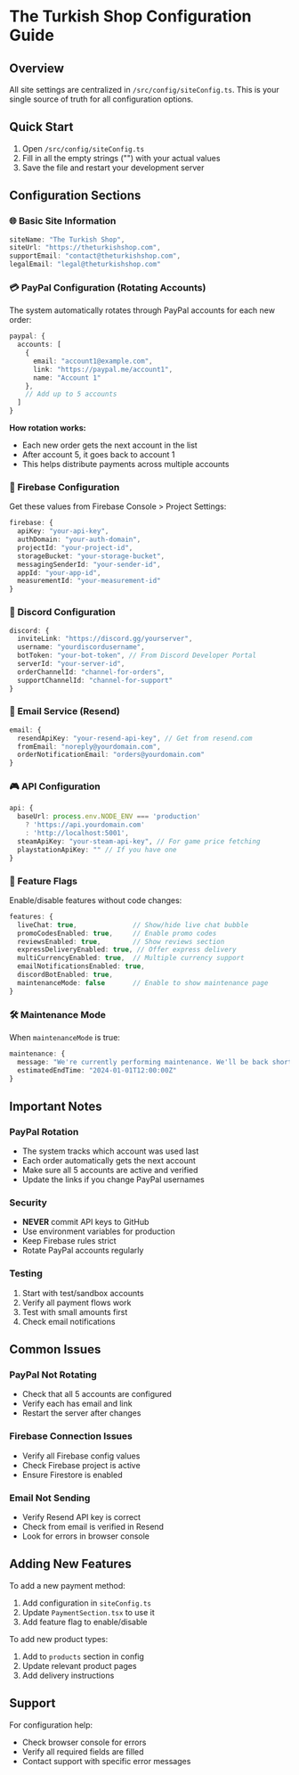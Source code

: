 # The Turkish Shop Configuration Guide

## Overview
All site settings are centralized in `/src/config/siteConfig.ts`. This is your single source of truth for all configuration options.

## Quick Start

1. Open `/src/config/siteConfig.ts`
2. Fill in all the empty strings ("") with your actual values
3. Save the file and restart your development server

## Configuration Sections

### 🌐 Basic Site Information
```typescript
siteName: "The Turkish Shop",
siteUrl: "https://theturkishshop.com",
supportEmail: "contact@theturkishshop.com",
legalEmail: "legal@theturkishshop.com"
```

### 💳 PayPal Configuration (Rotating Accounts)
The system automatically rotates through PayPal accounts for each new order:

```typescript
paypal: {
  accounts: [
    {
      email: "account1@example.com",
      link: "https://paypal.me/account1",
      name: "Account 1"
    },
    // Add up to 5 accounts
  ]
}
```

**How rotation works:**
- Each new order gets the next account in the list
- After account 5, it goes back to account 1
- This helps distribute payments across multiple accounts

### 🔑 Firebase Configuration
Get these values from Firebase Console > Project Settings:

```typescript
firebase: {
  apiKey: "your-api-key",
  authDomain: "your-auth-domain",
  projectId: "your-project-id",
  storageBucket: "your-storage-bucket",
  messagingSenderId: "your-sender-id",
  appId: "your-app-id",
  measurementId: "your-measurement-id"
}
```

### 💬 Discord Configuration
```typescript
discord: {
  inviteLink: "https://discord.gg/yourserver",
  username: "yourdiscordusername",
  botToken: "your-bot-token", // From Discord Developer Portal
  serverId: "your-server-id",
  orderChannelId: "channel-for-orders",
  supportChannelId: "channel-for-support"
}
```

### 📧 Email Service (Resend)
```typescript
email: {
  resendApiKey: "your-resend-api-key", // Get from resend.com
  fromEmail: "noreply@yourdomain.com",
  orderNotificationEmail: "orders@yourdomain.com"
}
```

### 🎮 API Configuration
```typescript
api: {
  baseUrl: process.env.NODE_ENV === 'production' 
    ? 'https://api.yourdomain.com' 
    : 'http://localhost:5001',
  steamApiKey: "your-steam-api-key", // For game price fetching
  playstationApiKey: "" // If you have one
}
```

### 🚀 Feature Flags
Enable/disable features without code changes:

```typescript
features: {
  liveChat: true,              // Show/hide live chat bubble
  promoCodesEnabled: true,     // Enable promo codes
  reviewsEnabled: true,        // Show reviews section
  expressDeliveryEnabled: true, // Offer express delivery
  multiCurrencyEnabled: true,  // Multiple currency support
  emailNotificationsEnabled: true,
  discordBotEnabled: true,
  maintenanceMode: false       // Enable to show maintenance page
}
```

### 🛠️ Maintenance Mode
When `maintenanceMode` is true:

```typescript
maintenance: {
  message: "We're currently performing maintenance. We'll be back shortly!",
  estimatedEndTime: "2024-01-01T12:00:00Z"
}
```

## Important Notes

### PayPal Rotation
- The system tracks which account was used last
- Each order automatically gets the next account
- Make sure all 5 accounts are active and verified
- Update the links if you change PayPal usernames

### Security
- **NEVER** commit API keys to GitHub
- Use environment variables for production
- Keep Firebase rules strict
- Rotate PayPal accounts regularly

### Testing
1. Start with test/sandbox accounts
2. Verify all payment flows work
3. Test with small amounts first
4. Check email notifications

## Common Issues

### PayPal Not Rotating
- Check that all 5 accounts are configured
- Verify each has email and link
- Restart the server after changes

### Firebase Connection Issues
- Verify all Firebase config values
- Check Firebase project is active
- Ensure Firestore is enabled

### Email Not Sending
- Verify Resend API key is correct
- Check from email is verified in Resend
- Look for errors in browser console

## Adding New Features

To add a new payment method:
1. Add configuration in `siteConfig.ts`
2. Update `PaymentSection.tsx` to use it
3. Add feature flag to enable/disable

To add new product types:
1. Add to `products` section in config
2. Update relevant product pages
3. Add delivery instructions

## Support

For configuration help:
- Check browser console for errors
- Verify all required fields are filled
- Contact support with specific error messages 